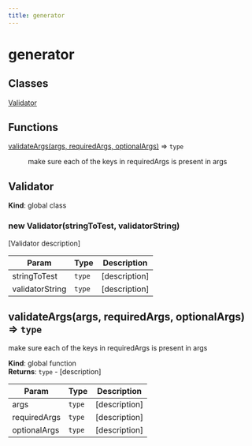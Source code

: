 ```yaml
---
title: generator
---
```


# generator

## Classes

<dl>
<dt><a href="#Validator">Validator</a></dt>
<dd></dd>
</dl>

## Functions

<dl>
<dt><a href="#validateArgs">validateArgs(args, requiredArgs, optionalArgs)</a> ⇒ <code>type</code></dt>
<dd><p>make sure each of the keys in requiredArgs is present in args</p>
</dd>
</dl>

<a name="Validator"></a>

## Validator
**Kind**: global class  
<a name="new_Validator_new"></a>

### new Validator(stringToTest, validatorString)
[Validator description]


| Param | Type | Description |
| --- | --- | --- |
| stringToTest | <code>type</code> | [description] |
| validatorString | <code>type</code> | [description] |

<a name="validateArgs"></a>

## validateArgs(args, requiredArgs, optionalArgs) ⇒ <code>type</code>
make sure each of the keys in requiredArgs is present in args

**Kind**: global function  
**Returns**: <code>type</code> - [description]  

| Param | Type | Description |
| --- | --- | --- |
| args | <code>type</code> | [description] |
| requiredArgs | <code>type</code> | [description] |
| optionalArgs | <code>type</code> | [description] |


